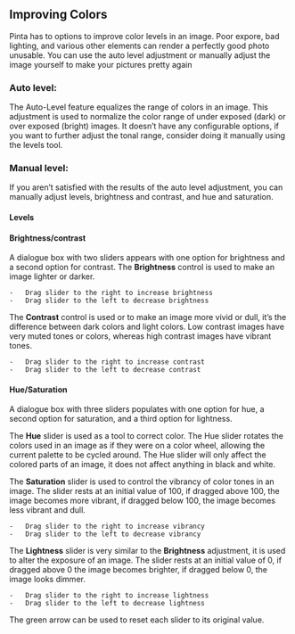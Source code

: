 ## Improving Colors ##

Pinta has to options to improve color levels in an image. Poor expore, bad lighting, and various other elements can render a perfectly good photo unusable. You can use the auto level adjustment or manually adjust the image yourself to make your pictures pretty again


### Auto level: ###
The Auto-Level feature equalizes the range of colors in an image. This adjustment is used to normalize the color range of under exposed (dark) or over exposed (bright) images. It doesn’t have any configurable options, if you want to further adjust the tonal range, consider doing it manually using the levels tool. 


### Manual level: ###

If you aren’t satisfied with the results of the auto level adjustment, you can manually adjust levels, brightness and contrast, and hue and saturation. 

#### Levels ####

#### Brightness/contrast ####

A dialogue box with two sliders appears with one option for brightness and a second option for contrast. 
The **Brightness** control is used to make an image lighter or darker. 

    -  	Drag slider to the right to increase brightness
    -  	Drag slider to the left to decrease brightness


The **Contrast** control is used or to make an image more vivid or dull, it’s the difference between dark colors and light colors. Low contrast images have very muted tones or colors, whereas high contrast images have vibrant tones. 

    -  	Drag slider to the right to increase contrast
    -  	Drag slider to the left to decrease contrast

#### Hue/Saturation ####

A dialogue box with three sliders populates with one option for hue, a second option for saturation, and a third option for lightness.

The **Hue** slider is used as a tool to correct color. The Hue slider rotates the colors used in an image as if they were on a color wheel, allowing the current palette to be cycled around. The Hue slider will only affect the colored parts of an image, it does not affect anything in black and white.


The **Saturation** slider is used to control the vibrancy of color tones in an image. The slider rests at an initial value of 100, if dragged above 100, the image becomes more vibrant, if dragged below 100, the image becomes less vibrant and dull. 

    -  	Drag slider to the right to increase vibrancy
    -  	Drag slider to the left to decrease vibrancy


The **Lightness** slider is very similar to the __Brightness__ adjustment, it is used to alter the exposure of an image. The slider rests at an initial value of 0, if dragged above 0 the image becomes brighter, if dragged below 0, the image looks dimmer.

    -  	Drag slider to the right to increase lightness
    -  	Drag slider to the left to decrease lightness
  
The green arrow can be used to reset each slider to its original value. 
